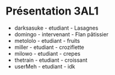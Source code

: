 # Présentation 3AL1

- darksasuke - etudiant - Lasagnes
- domingo - intervenant - Flan pâtissier
- metololo - etudiant - fruits
- miller - etudiant - croziflette
- milowo - etudiant - crepes
- thetrain - etudiant - croissant
- userMeh - etudiant - idk
